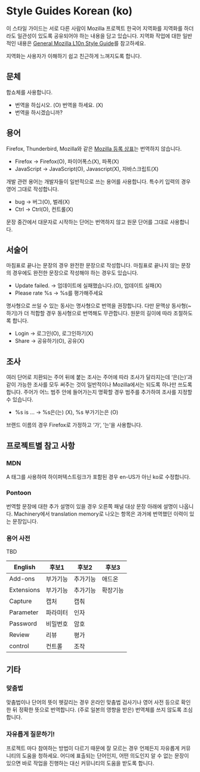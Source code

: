 # Style Guides Korean (ko)

이 스타일 가이드는 서로 다른 사람이 Mozilla 프로젝트 한국어 지역화를 지역화를 하더라도 일관성이 있도록 공유되어야 하는 내용을 담고 있습니다. 지역화 작업에 대한 일반적인 내용은 [General Mozilla L10n Style Guide](../mozilla_general/README.md)를 참고하세요.

지역화는 사용자가 이해하기 쉽고 친근하게 느껴지도록 합니다.

## 문체

합쇼체를 사용합니다.

* 번역을 하십시오. (O) 번역을 하세요. (X)
* 번역을 하시겠습니까? 


## 용어

Firefox, Thunderbird, Mozilla와 같은 [Mozilla 등록 상표](https://www.mozilla.org/foundation/trademarks/list/)는 번역하지 않습니다.

* Firefox -> Firefox(O), 파이어폭스(X), 파폭(X)
* JavaScript -> JavaScript(O), Javascript(X), 자바스크립트(X)

개발 관련 용어는 개발자들이 일반적으로 쓰는 용어를 사용합니다. 특수키 입력의 경우 영어 그대로 작성합니다.

* bug -> 버그(O), 벌레(X)
* Ctrl -> Ctrl(O), 컨트롤(X)

문장 중간에서 대문자로 시작하는 단어는 번역하지 않고 원문 단어를 그대로 사용합니다.


## 서술어

마침표로 끝나는 문장의 경우 완전한 문장으로 작성합니다. 마침표로 끝나지 않는 문장의 경우에도 완전한 문장으로 작성해야 하는 경우도 있습니다.

* Update failed. -> 업데이트에 실패했습니다.(O), 업데이트 실패(X)
* Please rate %s -> %s를 평가해주세요

명사형으로 쓰일 수 있는 동사는 명사형으로 번역을 권장합니다. 다만 문맥상 동사형(~하기)가 더 적합할 경우 동사형으로 번역해도 무관합니다. 원문의 길이에 따라 조절하도록 합니다.

* Login -> 로그인(O), 로그인하기(X)
* Share -> 공유하기(O), 공유(X)


## 조사

여러 단어로 치환되는 주어 뒤에 붙는 조사는 주어에 따라 조사가 달라지는데 ‘은(는)’과 같이 가능한 조사를 모두 써주는 것이 일반적이나 Mozilla에서는 되도록 하나만 쓰도록 합니다. 주어가 어느 범주 안에 들어가는지 명확할 경우 범주를 추가하여 조사를 지정할 수 있습니다.

* %s is ... -> %s은(는) (X), %s 부가기는은 (O)

브랜드 이름의 경우 Firefox로 가정하고 ‘가’, ‘는’을 사용합니다.


## 프로젝트별 참고 사항

### MDN

A 태그를 사용하여 하이퍼텍스트링크가 포함된 경우 en-US가 아닌 ko로 수정합니다.

### Pontoon

번역할 문장에 대한 추가 설명이 있을 경우 오른쪽 패널 대상 문장 아래에 설명이 나옵니다. Machinery에서 translation memory로 나오는 항목은 과거에 번역했던 이력이 있는 문장입니다.


### 용어 사전

TBD

|English   |후보1 |후보2 |후보3 |
|----------|----|----|----|
|Add-ons   |부가기능|추가기능|애드온 |
|Extensions|부가기능|추가기능|확장기능|
|Capture   |캡처  |캡춰  |    |   
|Parameter |파라미터|인자  |    |   
|Password  |비밀번호|암호  |    |   
|Review    |리뷰  |평가  |    |   
|control   |컨트롤 |조작  |    |        


## 기타

### 맞춤법

맞춤법이나 단어의 뜻이 헷갈리는 경우 온라인 맞춤법 검사기나 영어 사전 등으로 확인한 뒤 정확한 뜻으로 번역합니다. (주로 일본의 영향을 받은) 번역체를 쓰지 않도록 조심합니다.

### 자유롭게 질문하기!

프로젝트 마다 참여하는 방법이 다르기 때문에 잘 모르는 경우 언제든지 자유롭게 커뮤니티의 도움을 청하세요. 어디에 표출되는 단어인지, 어떤 의도인지 알 수 없는 문장이 있으면 바로 작업을 진행하는 대신 커뮤니티의 도움을 받도록 합니다.
